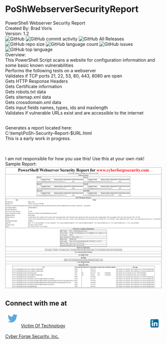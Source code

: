 # PoShWebserverSecurityReport
PowerShell Webserver Security Report<br />
Created By: Brad Voris<br />
Version: 1.2<br />
<img alt="GitHub" src="https://img.shields.io/github/license/bvoris/PoShWebserverSecurityReport">
<img alt="GitHub commit activity" src="https://img.shields.io/github/commit-activity/m/bvoris/PoShWebserverSecurityReport">
<img alt="GitHub All Releases" src="https://img.shields.io/github/downloads/bvoris/PoShWebserverSecurityReport/total">
<img alt="GitHub repo size" src="https://img.shields.io/github/repo-size/bvoris/PoShWebserverSecurityReport">
<img alt="GitHub language count" src="https://img.shields.io/github/languages/count/bvoris/PoShWebserverSecurityReport">
<img alt="GitHub issues" src="https://img.shields.io/github/issues/bvoris/PoShWebserverSecurityReport">
<img alt="GitHub top language" src="https://img.shields.io/github/languages/top/bvoris/PoShWebserverSecurityReport">
<br />
Overview:<br />
This PowerShell Script scans a website for configuration information and some basic known vulnerabilities<br />
Performs the following tests on a webserver<br />
Validates if TCP ports 21, 22, 53, 80, 443, 8080 are open<br />
Gets HTTP Response Headers<br />
Gets Certificate information<br />
Gets robots.txt data<br />
Gets sitemap.xml data<br />
Gets crossdomain.xml data<br />
Gets input fields names, types, ids and maxlength<br />
Validates if vulnerable URLs exist and are accessible to the internet<br /><br />

Generates a report located here:<br />
C:\temp\PoSh-Security-Report-$URL.html<br />
This is a early work in progress.<br />


<br /><br />
I am not responsible for how you use this! Use this at your own risk!<br />
Sample Report:<br />
<IMG SRC="https://github.com/bvoris/PoShWebserverSecurityReport/blob/master/screenshot12.PNG">
<br />

## Connect with me at

<a href="https://twitter.com/HMInfoSecViking?ref_src=twsrc%5Etfw"><IMG SRC="https://github.com/bvoris/bvoris/blob/master/twitter.jpg" WIDTH=10% HEIGHT=10% ALIGN=LEFT></a>	
<a href="https://www.linkedin.com/in/brad-voris" target="_blank"><IMG SRC="https://github.com/bvoris/bvoris/blob/master/linkedin.png" WIDTH=10% HEIGHT=4% ALIGN=RIGHT></a>
<BR /> 
<A HREF="https://www.victimoftechnology.com">Victim Of Technology<A />
<BR /><BR />
<A HREF="https://www.cyberforgesecurity.com">Cyber Forge Security, Inc.<A />
